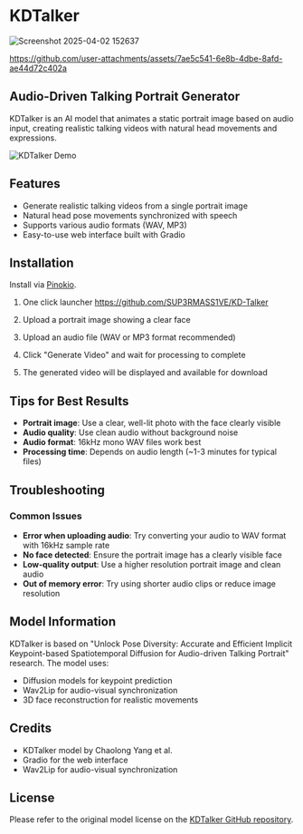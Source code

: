 # KDTalker
![Screenshot 2025-04-02 152637](https://github.com/user-attachments/assets/3814b74a-a1d6-4354-9961-371dc94a5a60)


https://github.com/user-attachments/assets/7ae5c541-6e8b-4dbe-8afd-ae44d72c402a


## Audio-Driven Talking Portrait Generator

KDTalker is an AI model that animates a static portrait image based on audio input, creating realistic talking videos with natural head movements and expressions.

![KDTalker Demo](https://raw.githubusercontent.com/ChaolongYang/KDTalker/main/assets/demo.gif)

## Features

- Generate realistic talking videos from a single portrait image
- Natural head pose movements synchronized with speech
- Supports various audio formats (WAV, MP3)
- Easy-to-use web interface built with Gradio

## Installation
Install via [Pinokio](https://pinokio.computer).

1. One click launcher https://github.com/SUP3RMASS1VE/KD-Talker

2. Upload a portrait image showing a clear face

3. Upload an audio file (WAV or MP3 format recommended)

4. Click "Generate Video" and wait for processing to complete

5. The generated video will be displayed and available for download

## Tips for Best Results

- **Portrait image**: Use a clear, well-lit photo with the face clearly visible
- **Audio quality**: Use clean audio without background noise
- **Audio format**: 16kHz mono WAV files work best
- **Processing time**: Depends on audio length (~1-3 minutes for typical files)

## Troubleshooting

### Common Issues

- **Error when uploading audio**: Try converting your audio to WAV format with 16kHz sample rate
- **No face detected**: Ensure the portrait image has a clearly visible face
- **Low-quality output**: Use a higher resolution portrait image and clean audio
- **Out of memory error**: Try using shorter audio clips or reduce image resolution

## Model Information

KDTalker is based on "Unlock Pose Diversity: Accurate and Efficient Implicit Keypoint-based Spatiotemporal Diffusion for Audio-driven Talking Portrait" research. The model uses:

- Diffusion models for keypoint prediction
- Wav2Lip for audio-visual synchronization
- 3D face reconstruction for realistic movements

## Credits

- KDTalker model by Chaolong Yang et al.
- Gradio for the web interface
- Wav2Lip for audio-visual synchronization

## License

Please refer to the original model license on the [KDTalker GitHub repository](https://github.com/ChaolongYang/KDTalker). 
